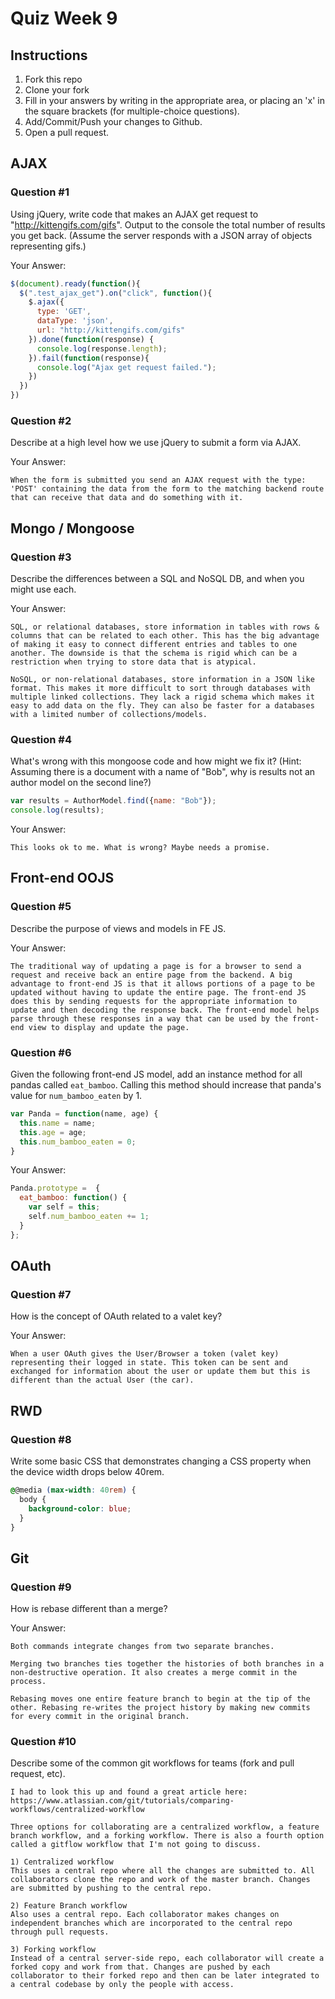 # Quiz Week 9

## Instructions

1. Fork this repo
2. Clone your fork
3. Fill in your answers by writing in the appropriate area, or placing an 'x' in
the square brackets (for multiple-choice questions).
4. Add/Commit/Push your changes to Github.
5. Open a pull request.

## AJAX

### Question #1

Using jQuery, write code that makes an AJAX get request to "http://kittengifs.com/gifs". Output to the console the total number of results you get back. (Assume the server responds with a JSON array of objects representing gifs.)

Your Answer:
```js
$(document).ready(function(){
  $(".test_ajax_get").on("click", function(){
    $.ajax({
      type: 'GET',
      dataType: 'json',
      url: "http://kittengifs.com/gifs"
    }).done(function(response) {
      console.log(response.length);
    }).fail(function(response){
      console.log("Ajax get request failed.");
    })
  })
})
```

### Question #2

Describe at a high level how we use jQuery to submit a form via AJAX.

Your Answer:
```text
When the form is submitted you send an AJAX request with the type: 'POST' containing the data from the form to the matching backend route that can receive that data and do something with it.
```


## Mongo / Mongoose

### Question #3

Describe the differences between a SQL and NoSQL DB, and when you might use each.

Your Answer:
```text
SQL, or relational databases, store information in tables with rows & columns that can be related to each other. This has the big advantage of making it easy to connect different entries and tables to one another. The downside is that the schema is rigid which can be a restriction when trying to store data that is atypical.

NoSQL, or non-relational databases, store information in a JSON like format. This makes it more difficult to sort through databases with multiple linked collections. They lack a rigid schema which makes it easy to add data on the fly. They can also be faster for a databases with a limited number of collections/models.
```


### Question #4

What's wrong with this mongoose code and how might we fix it?
(Hint: Assuming there is a document with a name of "Bob", why is results not an author model on the second line?)

```js
var results = AuthorModel.find({name: "Bob"});
console.log(results);
```

Your Answer:
```text
This looks ok to me. What is wrong? Maybe needs a promise.
```

## Front-end OOJS

### Question #5

Describe the purpose of views and models in FE JS.

Your Answer:
```text
The traditional way of updating a page is for a browser to send a request and receive back an entire page from the backend. A big advantage to front-end JS is that it allows portions of a page to be updated without having to update the entire page. The front-end JS does this by sending requests for the appropriate information to update and then decoding the response back. The front-end model helps parse through these responses in a way that can be used by the front-end view to display and update the page.
```

### Question #6

Given the following front-end JS model, add an instance method for all pandas called `eat_bamboo`. Calling this method should increase that panda's value for `num_bamboo_eaten` by 1.

```js
var Panda = function(name, age) {
  this.name = name;
  this.age = age;
  this.num_bamboo_eaten = 0;
}
```

Your Answer:
```js
Panda.prototype =  {
  eat_bamboo: function() {
    var self = this;
    self.num_bamboo_eaten += 1;
  }
};

```


## OAuth

### Question #7

How is the concept of OAuth related to a valet key?

Your Answer:
```text
When a user OAuth gives the User/Browser a token (valet key) representing their logged in state. This token can be sent and exchanged for information about the user or update them but this is different than the actual User (the car).
```


## RWD

### Question #8

Write some basic CSS that demonstrates changing a CSS property when the device width drops below 40rem.

```css
@@media (max-width: 40rem) {
  body {
    background-color: blue;
  }
}

```

## Git

### Question #9

How is rebase different than a merge?

Your Answer:
```text
Both commands integrate changes from two separate branches.

Merging two branches ties together the histories of both branches in a non-destructive operation. It also creates a merge commit in the process.

Rebasing moves one entire feature branch to begin at the tip of the other. Rebasing re-writes the project history by making new commits for every commit in the original branch.
```

### Question #10

Describe some of the common git workflows for teams (fork and pull request, etc).

```text
I had to look this up and found a great article here: https://www.atlassian.com/git/tutorials/comparing-workflows/centralized-workflow

Three options for collaborating are a centralized workflow, a feature branch workflow, and a forking workflow. There is also a fourth option called a gitflow workflow that I'm not going to discuss.

1) Centralized workflow
This uses a central repo where all the changes are submitted to. All collaborators clone the repo and work of the master branch. Changes are submitted by pushing to the central repo.

2) Feature Branch workflow
Also uses a central repo. Each collaborator makes changes on independent branches which are incorporated to the central repo through pull requests.

3) Forking workflow
Instead of a central server-side repo, each collaborator will create a forked copy and work from that. Changes are pushed by each collaborator to their forked repo and then can be later integrated to a central codebase by only the people with access.
```
